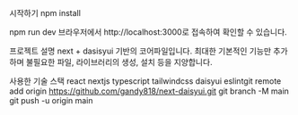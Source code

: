 시작하기
npm install

npm run dev
브라우저에서 http://localhost:3000로 접속하여 확인할 수 있습니다.

프로젝트 설명
next + dasisyui 기반의 코어파일입니다.
최대한 기본적인 기능만 추가하며 불필요한 파일, 라이브러리의 생성, 설치 등을 지양합니다.

사용한 기술 스택
react
nextjs
typescript
tailwindcss
daisyui
eslintgit remote add origin https://github.com/gandy818/next-daisyui.git
git branch -M main
git push -u origin main